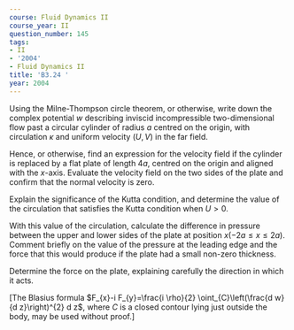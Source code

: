 ```yaml
---
course: Fluid Dynamics II
course_year: II
question_number: 145
tags:
- II
- '2004'
- Fluid Dynamics II
title: 'B3.24 '
year: 2004
---
```



Using the Milne-Thompson circle theorem, or otherwise, write down the complex potential $w$ describing inviscid incompressible two-dimensional flow past a circular cylinder of radius $a$ centred on the origin, with circulation $\kappa$ and uniform velocity $(U, V)$ in the far field.

Hence, or otherwise, find an expression for the velocity field if the cylinder is replaced by a flat plate of length $4 a$, centred on the origin and aligned with the $x$-axis. Evaluate the velocity field on the two sides of the plate and confirm that the normal velocity is zero.

Explain the significance of the Kutta condition, and determine the value of the circulation that satisfies the Kutta condition when $U>0$.

With this value of the circulation, calculate the difference in pressure between the upper and lower sides of the plate at position $x(-2 a \leq x \leq 2 a)$. Comment briefly on the value of the pressure at the leading edge and the force that this would produce if the plate had a small non-zero thickness.

Determine the force on the plate, explaining carefully the direction in which it acts.

[The Blasius formula $F_{x}-i F_{y}=\frac{i \rho}{2} \oint_{C}\left(\frac{d w}{d z}\right)^{2} d z$, where $C$ is a closed contour lying just outside the body, may be used without proof.]